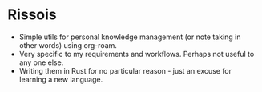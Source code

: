 Rissois
=======

* Simple utils for personal knowledge management (or note taking in
  other words) using org-roam.
* Very specific to my requirements and workflows. Perhaps not useful
  to any one else.
* Writing them in Rust for no particular reason - just an excuse for
  learning a new language.
